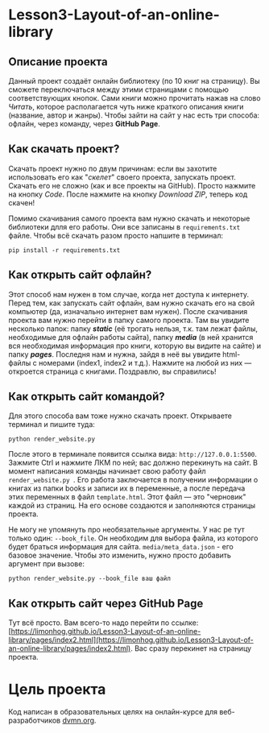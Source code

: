 # Lesson3-Layout-of-an-online-library

## Описание проекта

Данный проект создаёт онлайн библиотеку (по 10 книг на страницу). Вы сможете переключаться между этими страницами с помощью соответствующих кнопок. Сами книги можно прочитать нажав на слово _Читать_, которое располагается чуть ниже краткого описания книги (название, автор и жанры). Чтобы зайти на сайт у нас есть три способа: офлайн, через команду, через **GitHub Page**.

## Как скачать проект?

Скачать проект нужно по двум причинам: если вы захотите использовать его как "_скелет_" своего проекта, запускать проект. Скачать его не сложно (как и все проекты на GitHub). Просто нажмите на кнопку *Code*. После нажмите на кнопку *Download ZIP*, теперь код скачен!

Помимо скачивания самого проекта вам нужно скачать и некоторые библиотеки длля его работы. Они все записаны в `requirements.txt` файле. Чтобы всё скачать разом просто напшите в терминал:
```
pip install -r requirements.txt 
```

## Как открыть сайт офлайн?

Этот способ нам нужен в том случае, когда нет доступа к интернету. Перед тем, как запускать сайт офлайн, вам нужно скачать его на свой компьютер (да, изначально интернет вам нужен). После скачивания проекта вам нужно перейти в папку самого проекта. Там вы увидите несколько папок: папку ***static*** (её трогать нельзя, т.к. там лежат файлы, необходимые для офлайн работы сайта), папку ***media*** (в ней хранится вся необходимая информация про книги, которую вы видите на сайте) и папку ***pages***. Последня нам и нужна, зайдя в неё вы увидите html-файлы с номерами (index1, index2 и т.д.). Нажмите на любой из них — откроется страница с книгами. Поздравлю, вы справились!

## Как открыть сайт командой?

Для этого способа вам тоже нужно скачать проект. Открываете терминал и пишите туда: 
```
python render_website.py
```

После этого в терминале появится ссылка вида: `http://127.0.0.1:5500`. Зажмите Ctrl и нажмите ЛКМ по ней; вас должно перекинуть на сайт. В момент написания команды начинает свою работу файл `render_website.py `. Его работа заключается в получении информации о книгах из папки books и записи их в переменные, а после передача этих переменных в файл `template.html`. Этот файл — это "черновик" каждой из страниц. На его основе создаются и заполняются страницы проекта.

Не могу не упомянуть про необязательные аргументы. У нас ре тут только один: `--book_file`. Он необходим для выбора файла, из которого будет браться информация для сайта. `media/meta_data.json` - его базовое значение. Чтобы это изменить, нужно просто добавить аргумент при вызове:
```
python render_website.py --book_file ваш файл
```

## Кaк открыть сайт через GitHub Page

Тут всё просто. Вам всего-то надо перейти по ссылке: [https://limonhog.github.io/Lesson3-Layout-of-an-online-library/pages/index2.html](https://limonhog.github.io/Lesson3-Layout-of-an-online-library/pages/index2.html). Вас сразу перекинет на страницу проекта.

# Цель проекта

Код написан в образовательных целях на онлайн-курсе для веб-разработчиков [dvmn.org](https://dvmn.org/).